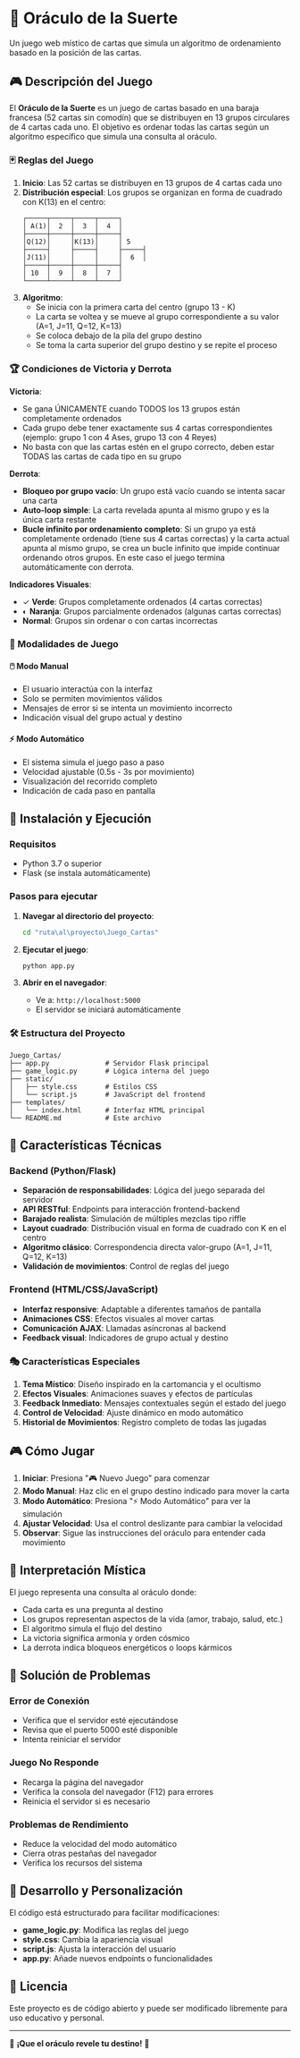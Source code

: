 # 🔮 Oráculo de la Suerte

Un juego web místico de cartas que simula un algoritmo de ordenamiento basado en la posición de las cartas.

## 🎮 Descripción del Juego

El **Oráculo de la Suerte** es un juego de cartas basado en una baraja francesa (52 cartas sin comodín) que se distribuyen en 13 grupos circulares de 4 cartas cada uno. El objetivo es ordenar todas las cartas según un algoritmo específico que simula una consulta al oráculo.

### 🃏 Reglas del Juego

1. **Inicio**: Las 52 cartas se distribuyen en 13 grupos de 4 cartas cada uno
2. **Distribución especial**: Los grupos se organizan en forma de cuadrado con K(13) en el centro:
   ```
   ┌─────┬─────┬─────┬─────┐
   │ A(1)│  2  │  3  │  4  │
   ├─────┼─────┼─────┼─────┤
   │Q(12)│     │K(13)│     │ 5
   ├─────┤     ├─────┤     ├─────┤
   │J(11)│     │     │     │  6  │
   ├─────┼─────┼─────┼─────┤
   │ 10  │  9  │  8  │  7  │
   └─────┴─────┴─────┴─────┘
   ```
3. **Algoritmo**: 
   - Se inicia con la primera carta del centro (grupo 13 - K)
   - La carta se voltea y se mueve al grupo correspondiente a su valor (A=1, J=11, Q=12, K=13)
   - Se coloca debajo de la pila del grupo destino
   - Se toma la carta superior del grupo destino y se repite el proceso

### 🏆 Condiciones de Victoria y Derrota

**Victoria**: 
- Se gana ÚNICAMENTE cuando TODOS los 13 grupos están completamente ordenados
- Cada grupo debe tener exactamente sus 4 cartas correspondientes (ejemplo: grupo 1 con 4 Ases, grupo 13 con 4 Reyes)
- No basta con que las cartas estén en el grupo correcto, deben estar TODAS las cartas de cada tipo en su grupo

**Derrota**:
- **Bloqueo por grupo vacío**: Un grupo está vacío cuando se intenta sacar una carta
- **Auto-loop simple**: La carta revelada apunta al mismo grupo y es la única carta restante
- **Bucle infinito por ordenamiento completo**: Si un grupo ya está completamente ordenado (tiene sus 4 cartas correctas) y la carta actual apunta al mismo grupo, se crea un bucle infinito que impide continuar ordenando otros grupos. En este caso el juego termina automáticamente con derrota.

**Indicadores Visuales**:
- ✓ **Verde**: Grupos completamente ordenados (4 cartas correctas)
- ◐ **Naranja**: Grupos parcialmente ordenados (algunas cartas correctas)
- **Normal**: Grupos sin ordenar o con cartas incorrectas

### 🎯 Modalidades de Juego

#### 🖱️ Modo Manual
- El usuario interactúa con la interfaz
- Solo se permiten movimientos válidos
- Mensajes de error si se intenta un movimiento incorrecto
- Indicación visual del grupo actual y destino

#### ⚡ Modo Automático
- El sistema simula el juego paso a paso
- Velocidad ajustable (0.5s - 3s por movimiento)
- Visualización del recorrido completo
- Indicación de cada paso en pantalla

## 🚀 Instalación y Ejecución

### Requisitos
- Python 3.7 o superior
- Flask (se instala automáticamente)

### Pasos para ejecutar

1. **Navegar al directorio del proyecto**:
   ```bash
   cd "ruta\al\proyecto\Juego_Cartas"
   ```

2. **Ejecutar el juego**:
   ```bash
   python app.py
   ```

3. **Abrir en el navegador**:
   - Ve a: `http://localhost:5000`
   - El servidor se iniciará automáticamente

### 🛠️ Estructura del Proyecto

```
Juego_Cartas/
├── app.py              # Servidor Flask principal
├── game_logic.py       # Lógica interna del juego
├── static/
│   ├── style.css       # Estilos CSS
│   └── script.js       # JavaScript del frontend
├── templates/
│   └── index.html      # Interfaz HTML principal
└── README.md           # Este archivo
```

## 🎨 Características Técnicas

### Backend (Python/Flask)
- **Separación de responsabilidades**: Lógica del juego separada del servidor
- **API RESTful**: Endpoints para interacción frontend-backend
- **Barajado realista**: Simulación de múltiples mezclas tipo riffle
- **Layout cuadrado**: Distribución visual en forma de cuadrado con K en el centro
- **Algoritmo clásico**: Correspondencia directa valor-grupo (A=1, J=11, Q=12, K=13)
- **Validación de movimientos**: Control de reglas del juego

### Frontend (HTML/CSS/JavaScript)
- **Interfaz responsive**: Adaptable a diferentes tamaños de pantalla
- **Animaciones CSS**: Efectos visuales al mover cartas
- **Comunicación AJAX**: Llamadas asíncronas al backend
- **Feedback visual**: Indicadores de grupo actual y destino

### 🎭 Características Especiales

1. **Tema Místico**: Diseño inspirado en la cartomancia y el ocultismo
2. **Efectos Visuales**: Animaciones suaves y efectos de partículas
3. **Feedback Inmediato**: Mensajes contextuales según el estado del juego
4. **Control de Velocidad**: Ajuste dinámico en modo automático
5. **Historial de Movimientos**: Registro completo de todas las jugadas

## 🎮 Cómo Jugar

1. **Iniciar**: Presiona "🎮 Nuevo Juego" para comenzar
2. **Modo Manual**: Haz clic en el grupo destino indicado para mover la carta
3. **Modo Automático**: Presiona "⚡ Modo Automático" para ver la simulación
4. **Ajustar Velocidad**: Usa el control deslizante para cambiar la velocidad
5. **Observar**: Sigue las instrucciones del oráculo para entender cada movimiento

## 🔮 Interpretación Mística

El juego representa una consulta al oráculo donde:
- Cada carta es una pregunta al destino
- Los grupos representan aspectos de la vida (amor, trabajo, salud, etc.)
- El algoritmo simula el flujo del destino
- La victoria significa armonía y orden cósmico
- La derrota indica bloqueos energéticos o loops kármicos

## 🐛 Solución de Problemas

### Error de Conexión
- Verifica que el servidor esté ejecutándose
- Revisa que el puerto 5000 esté disponible
- Intenta reiniciar el servidor

### Juego No Responde
- Recarga la página del navegador
- Verifica la consola del navegador (F12) para errores
- Reinicia el servidor si es necesario

### Problemas de Rendimiento
- Reduce la velocidad del modo automático
- Cierra otras pestañas del navegador
- Verifica los recursos del sistema

## 🔧 Desarrollo y Personalización

El código está estructurado para facilitar modificaciones:

- **game_logic.py**: Modifica las reglas del juego
- **style.css**: Cambia la apariencia visual
- **script.js**: Ajusta la interacción del usuario
- **app.py**: Añade nuevos endpoints o funcionalidades

## 📝 Licencia

Este proyecto es de código abierto y puede ser modificado libremente para uso educativo y personal.

---

🌟 **¡Que el oráculo revele tu destino!** 🌟
